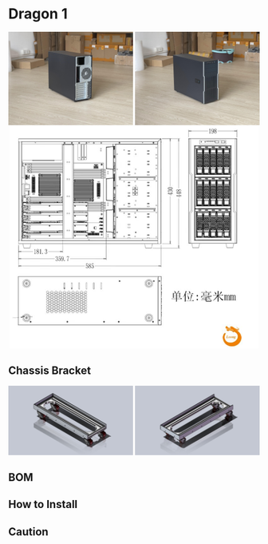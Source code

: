 # Dragon 1
<div align="center">
    <img src="../../image/Dragon_1_0.JPG" width=250>
    <img src="../../image/Dragon_1_1.JPG" width=250>
</div>
<div align="center">
    <img src="../../image/Dragon_1_2.JPG" width=500>
</div>

## Chassis Bracket
<div align="center">
    <img src="../../image/Dragon_1_CB_0.JPG" width=250>
    <img src="../../image/Dragon_1_CB_1.JPG" width=250>
</div>


## BOM

## How to Install

## Caution


